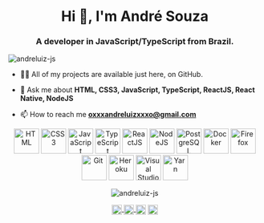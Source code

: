 <link rel="stylesheet" href="https://cdn.jsdelivr.net/gh/konpa/devicon@master/devicon.min.css" />
<h1 align="center">Hi 👋, I'm André Souza</h1>
<h3 align="center">A developer in JavaScript/TypeScript from Brazil.</h3>
<p align="left"> <img src="https://komarev.com/ghpvc/?username=andreluiz-js" alt="andreluiz-js" /> </p>

- 👨‍💻 All of my projects are available just here, on GitHub.

- 💬 Ask me about **HTML, CSS3, JavaScript, TypeScript, ReactJS, React Native, NodeJS**

- 📫 How to reach me **oxxxandreluizxxxo@gmail.com**

<p align="center">
  <img src="https://devicons.github.io/devicon/devicon.git/icons/html5/html5-original-wordmark.svg" alt="HTML" width="50" />
  <img src="https://devicons.github.io/devicon/devicon.git/icons/css3/css3-original-wordmark.svg" alt="CSS3" width="50" />
  <img src="https://devicons.github.io/devicon/devicon.git/icons/javascript/javascript-original.svg" alt="JavaScript" width="50" />
  <img src="https://devicons.github.io/devicon/devicon.git/icons/typescript/typescript-original.svg" alt="TypeScript" width="50" />
  <img src="https://devicons.github.io/devicon/devicon.git/icons/react/react-original-wordmark.svg" alt="ReactJS" width="50" />
  <img src="https://devicons.github.io/devicon/devicon.git/icons/nodejs/nodejs-original.svg" alt="NodeJS" width="50" />
  <img src="https://devicons.github.io/devicon/devicon.git/icons/postgresql/postgresql-original-wordmark.svg" alt="PostgreSQL" width="50" />
  <img src="https://devicons.github.io/devicon/devicon.git/icons/docker/docker-original-wordmark.svg" alt="Docker" width="50" />
  <img src="https://devicons.github.io/devicon/devicon.git/icons/firefox/firefox-original-wordmark.svg" alt="Firefox" width="50" />
  <img src="https://devicons.github.io/devicon/devicon.git/icons/git/git-original.svg" alt="Git" width="50" />
  <img src="https://devicons.github.io/devicon/devicon.git/icons/heroku/heroku-original-wordmark.svg" alt="Heroku" width="50" />
  <img src="https://devicons.github.io/devicon/devicon.git/icons/visualstudio/visualstudio-plain.svg" alt="Visual Studio Code" width="50" />
  <img src="https://devicons.github.io/devicon/devicon.git/icons/yarn/yarn-original.svg" alt="Yarn" width="50" />
</p>

<p align="center">
  <img src="https://github-readme-stats.vercel.app/api?username=andreluiz-js&show_icons=true" alt="andreluiz-js" />
</p>
<p></p>
<p align="center">
  <a href="https://twitter.com/andresouzadev" target="blank">
    <img align="center" src="https://cdn.jsdelivr.net/npm/simple-icons@3.0.1/icons/twitter.svg" alt="andresouza.dev" height="20" width="20" />
  </a>
  <a href="https://linkedin.com/in/andresouzadev" target="blank">
    <img align="center" src="https://cdn.jsdelivr.net/npm/simple-icons@3.0.1/icons/linkedin.svg" alt="andresouzadev" height="20" width="20" />
  </a>
  <a href="https://fb.com/andreluiz1985" target="blank"><img align="center" src="https://cdn.jsdelivr.net/npm/simple-icons@3.0.1/icons/facebook.svg" alt="andreluiz_1985" height="20" width="20" /></a>
  <a href="https://instagram.com/andresouza.dev" target="blank"><img align="center" src="https://cdn.jsdelivr.net/npm/simple-icons@3.0.1/icons/instagram.svg" alt="andreluiz_1985" height="20" width="20" /></a>
</p>

